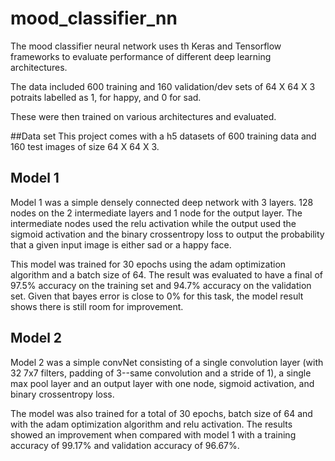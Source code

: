 # mood_classifier_nn
The mood classifier neural network uses th Keras and Tensorflow frameworks to evaluate performance of different deep learning architectures.

The data included 600 training and 160 validation/dev sets of 64 X 64 X 3 potraits labelled as 1, for happy, and 0 for sad.

These were then trained on various architectures and evaluated.

##Data set
This project comes with a h5 datasets of 600 training data and 160 test images of size 64 X 64 X 3.

## Model 1
Model 1 was a simple densely connected deep network with 3 layers. 128 nodes on the 2 intermediate layers and 1 node for the output layer. The intermediate nodes used the relu activation while the output used the sigmoid activation and the binary crossentropy loss to output the probability that a given input image is either sad or a happy face.

This model was trained for 30 epochs using the adam optimization algorithm and a batch size of 64. The result was evaluated to have a final of 97.5% accuracy on the training set and 94.7% accuracy on the validation set. Given that bayes error is close to 0% for this task, the model result shows there is still room for improvement.

## Model 2
Model 2 was a simple convNet consisting of a single convolution layer (with 32 7x7 filters, padding of 3--same convolution and a stride of 1), a single max pool layer and an output layer with one node, sigmoid activation, and binary crossentropy loss.

The model was also trained for a total of 30 epochs, batch size of 64 and with the adam optimization algorithm and relu activation. The results showed an improvement when compared with model 1 with a training accuracy of 99.17% and validation accuracy of 96.67%.
